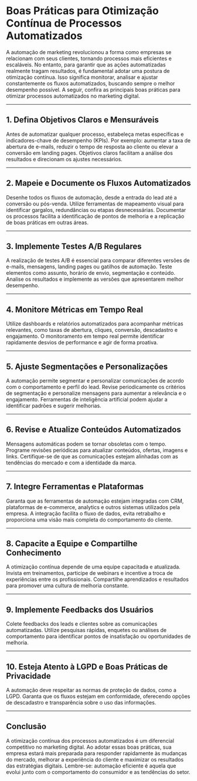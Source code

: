 # Boas Práticas para Otimização Contínua de Processos Automatizados

A automação de marketing revolucionou a forma como empresas se relacionam com seus clientes, tornando processos mais eficientes e escaláveis. No entanto, para garantir que as ações automatizadas realmente tragam resultados, é fundamental adotar uma postura de otimização contínua. Isso significa monitorar, analisar e ajustar constantemente os fluxos automatizados, buscando sempre o melhor desempenho possível. A seguir, confira as principais boas práticas para otimizar processos automatizados no marketing digital.

---

## 1. **Defina Objetivos Claros e Mensuráveis**

Antes de automatizar qualquer processo, estabeleça metas específicas e indicadores-chave de desempenho (KPIs). Por exemplo: aumentar a taxa de abertura de e-mails, reduzir o tempo de resposta ao cliente ou elevar a conversão em landing pages. Objetivos claros facilitam a análise dos resultados e direcionam os ajustes necessários.

---

## 2. **Mapeie e Documente os Fluxos Automatizados**

Desenhe todos os fluxos de automação, desde a entrada do lead até a conversão ou pós-venda. Utilize ferramentas de mapeamento visual para identificar gargalos, redundâncias ou etapas desnecessárias. Documentar os processos facilita a identificação de pontos de melhoria e a replicação de boas práticas em outras áreas.

---

## 3. **Implemente Testes A/B Regulares**

A realização de testes A/B é essencial para comparar diferentes versões de e-mails, mensagens, landing pages ou gatilhos de automação. Teste elementos como assunto, horário de envio, segmentação e conteúdo. Analise os resultados e implemente as versões que apresentarem melhor desempenho.

---

## 4. **Monitore Métricas em Tempo Real**

Utilize dashboards e relatórios automatizados para acompanhar métricas relevantes, como taxas de abertura, cliques, conversão, descadastro e engajamento. O monitoramento em tempo real permite identificar rapidamente desvios de performance e agir de forma proativa.

---

## 5. **Ajuste Segmentações e Personalizações**

A automação permite segmentar e personalizar comunicações de acordo com o comportamento e perfil do lead. Revise periodicamente os critérios de segmentação e personalize mensagens para aumentar a relevância e o engajamento. Ferramentas de inteligência artificial podem ajudar a identificar padrões e sugerir melhorias.

---

## 6. **Revise e Atualize Conteúdos Automatizados**

Mensagens automáticas podem se tornar obsoletas com o tempo. Programe revisões periódicas para atualizar conteúdos, ofertas, imagens e links. Certifique-se de que as comunicações estejam alinhadas com as tendências do mercado e com a identidade da marca.

---

## 7. **Integre Ferramentas e Plataformas**

Garanta que as ferramentas de automação estejam integradas com CRM, plataformas de e-commerce, analytics e outros sistemas utilizados pela empresa. A integração facilita o fluxo de dados, evita retrabalho e proporciona uma visão mais completa do comportamento do cliente.

---

## 8. **Capacite a Equipe e Compartilhe Conhecimento**

A otimização contínua depende de uma equipe capacitada e atualizada. Invista em treinamentos, participe de webinars e incentive a troca de experiências entre os profissionais. Compartilhe aprendizados e resultados para promover uma cultura de melhoria constante.

---

## 9. **Implemente Feedbacks dos Usuários**

Colete feedbacks dos leads e clientes sobre as comunicações automatizadas. Utilize pesquisas rápidas, enquetes ou análises de comportamento para identificar pontos de insatisfação ou oportunidades de melhoria.

---

## 10. **Esteja Atento à LGPD e Boas Práticas de Privacidade**

A automação deve respeitar as normas de proteção de dados, como a LGPD. Garanta que os fluxos estejam em conformidade, oferecendo opções de descadastro e transparência sobre o uso das informações.

---

## **Conclusão**

A otimização contínua dos processos automatizados é um diferencial competitivo no marketing digital. Ao adotar essas boas práticas, sua empresa estará mais preparada para responder rapidamente às mudanças do mercado, melhorar a experiência do cliente e maximizar os resultados das estratégias digitais. Lembre-se: automação eficiente é aquela que evolui junto com o comportamento do consumidor e as tendências do setor.